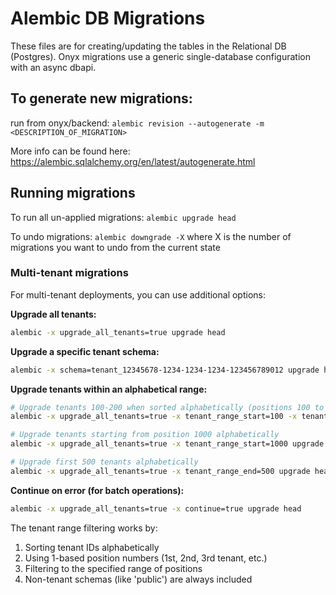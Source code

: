 <!-- ONYX_METADATA={"link": "https://github.com/onyx-dot-app/onyx/blob/main/backend/alembic/README.md"} -->

# Alembic DB Migrations

These files are for creating/updating the tables in the Relational DB (Postgres).
Onyx migrations use a generic single-database configuration with an async dbapi.

## To generate new migrations:

run from onyx/backend:
`alembic revision --autogenerate -m <DESCRIPTION_OF_MIGRATION>`

More info can be found here: https://alembic.sqlalchemy.org/en/latest/autogenerate.html

## Running migrations

To run all un-applied migrations:
`alembic upgrade head`

To undo migrations:
`alembic downgrade -X`
where X is the number of migrations you want to undo from the current state

### Multi-tenant migrations

For multi-tenant deployments, you can use additional options:

**Upgrade all tenants:**
```bash
alembic -x upgrade_all_tenants=true upgrade head
```

**Upgrade a specific tenant schema:**
```bash
alembic -x schema=tenant_12345678-1234-1234-1234-123456789012 upgrade head
```

**Upgrade tenants within an alphabetical range:**
```bash
# Upgrade tenants 100-200 when sorted alphabetically (positions 100 to 200)
alembic -x upgrade_all_tenants=true -x tenant_range_start=100 -x tenant_range_end=200 upgrade head

# Upgrade tenants starting from position 1000 alphabetically
alembic -x upgrade_all_tenants=true -x tenant_range_start=1000 upgrade head

# Upgrade first 500 tenants alphabetically
alembic -x upgrade_all_tenants=true -x tenant_range_end=500 upgrade head
```

**Continue on error (for batch operations):**
```bash
alembic -x upgrade_all_tenants=true -x continue=true upgrade head
```

The tenant range filtering works by:
1. Sorting tenant IDs alphabetically
2. Using 1-based position numbers (1st, 2nd, 3rd tenant, etc.)
3. Filtering to the specified range of positions
4. Non-tenant schemas (like 'public') are always included
